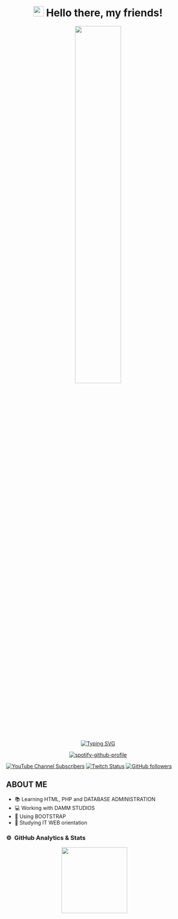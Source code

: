 <h1 align="center">
<img src="https://media.giphy.com/media/hvRJCLFzcasrR4ia7z/giphy.gif" width="28">
Hello there, my friends!  
</h1> 

<p align="center">
<img width="50%" src="https://media.tenor.com/VrzXhtoSwcsAAAAd/hacker-typing.gif"><br>
<a href="https://git.io/typing-svg"><img src="https://readme-typing-svg.herokuapp.com?font=Fira+Code&pause=1000&color=F70000&center=true&random=false&width=435&lines=LEARNING+HTML;LEARNING+PHP;LEARNING+DATA+BASE;BOOTSTRAP" alt="Typing SVG" /></a>
<p align="center">
  <a href="https://spotify-github-profile.vercel.app/api/view?uid=electrizzrap&redirect=true">
    <img src="https://spotify-github-profile.vercel.app/api/view?uid=electrizzrap&cover_image=true&theme=natemoo-re&show_offline=false&background_color=121212&interchange=true&bar_color=53b14f&bar_color_cover=false" alt="spotify-github-profile">
  </a>
</p>

[![YouTube Channel Subscribers](https://img.shields.io/youtube/channel/subscribers/UClv7ZNt-NyGVDYu3hLRzEqQ?style=social)](https://www.youtube.com/channel/UClv7ZNt-NyGVDYu3hLRzEqQ)
[![Twitch Status](https://img.shields.io/twitch/status/original_bytex?style=social)](https://www.twitch.tv/original_bytex)
[![GitHub followers](https://img.shields.io/github/followers/MEBYTEX?style=social)](https://github.com/MEBYTEX)

## ABOUT ME

- 📚 Learning HTML, PHP and DATABASE ADMINISTRATION
- 💻 Working with DAMM STUDIOS
- 📘 Using BOOTSTRAP
- 📗 Studying IT WEB orientation

### ⚙️ &nbsp;GitHub Analytics & Stats

<div style="display: flex; justify-content: center; align-items: center;">
  <div style="margin-right: 20px;">
    <a href="https://github.com/MEBYTEX">
      <img height="180em" src="https://github-stats-alpha.vercel.app/api?username=MEBYTEX&cc=000&tc=fff&ic=fff&bc=000"/>
    </a>
  </div>
  







